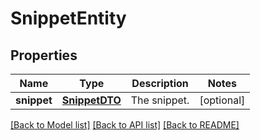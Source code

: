 # SnippetEntity

## Properties
Name | Type | Description | Notes
------------ | ------------- | ------------- | -------------
**snippet** | [**SnippetDTO**](SnippetDTO.md) | The snippet. | [optional] 

[[Back to Model list]](../README.md#documentation-for-models) [[Back to API list]](../README.md#documentation-for-api-endpoints) [[Back to README]](../README.md)


